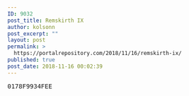 ```yaml
---
ID: 9032
post_title: Remskirth IX
author: kolsonn
post_excerpt: ""
layout: post
permalink: >
  https://portalrepository.com/2018/11/16/remskirth-ix/
published: true
post_date: 2018-11-16 00:02:39
---
```

<pre>0178F9934FEE</pre>
